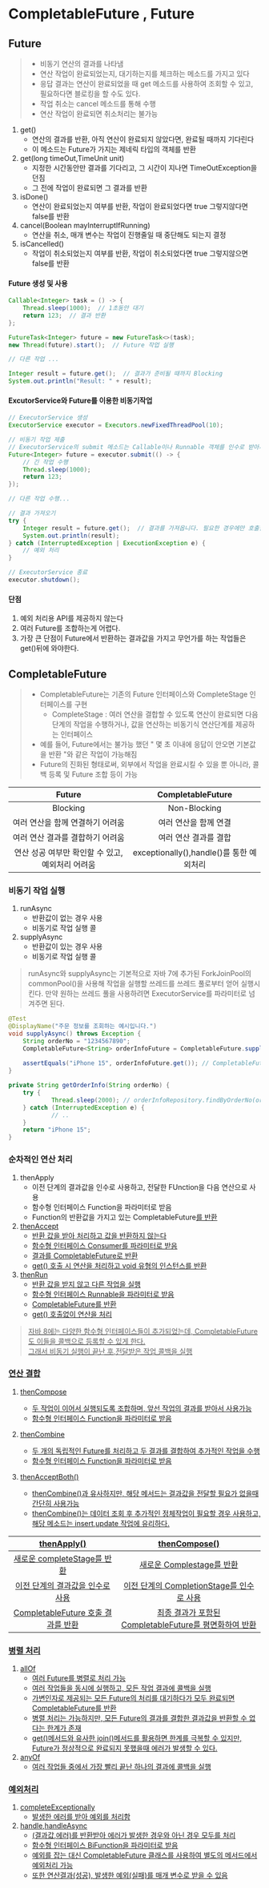 # CompletableFuture , Future

## Future
> - 비동기 연산의 결과를 나타냄
> - 연산 작업이 완료되었는지, 대기하는지를 체크하는 메소드를 가지고 있다
> - 응답 결과는 연산이 완료되었을 때 get 메소드를 사용하여 조회할 수 있고,
> 필요하다면 블로킹을 할 수도 있다.
> - 작업 취소는 cancel 메소드를 통해 수행
> - 연산 작업이 완료되면 취소처리는 불가능

1. get()
   - 연산의 결과를 반환, 아직 연산이 완료되지 않았다면, 완료될 때까지 기다린다
   - 이 메소드는 Future가 가지는 제네릭 타입의 객체를 반환
2. get(long timeOut,TimeUnit unit)
   - 지정한 시간동안만 결과를 기다리고, 그 시간이 지나면 TimeOutException을 던짐
   - 그 전에 작업이 완료되면 그 결과를 반환
3. isDone()
   - 연산이 완료되었는지 여부를 반환, 작업이 완료되었다면 true 그렇지않다면 false를 반환
4. cancel(Boolean mayInterruptIfRunning)
   - 연산을 취소, 매개 변수는 작업이 진행줄일 때 중단해도 되는지 결정
5. isCancelled()
   - 작업이 취소되었는지 여부를 반환, 작업이 취소되었다면 true 그렇지않으면 false를 반환


#### Future 생성 및 사용
```java
Callable<Integer> task = () -> {
    Thread.sleep(1000);  // 1초동안 대기
    return 123;  // 결과 반환
};

FutureTask<Integer> future = new FutureTask<>(task);
new Thread(future).start();  // Future 작업 실행

// 다른 작업 ...

Integer result = future.get();  // 결과가 준비될 때까지 Blocking
System.out.println("Result: " + result);
```

#### ExcutorService와 Future를 이용한 비동기작업

```java
// ExecutorService 생성
ExecutorService executor = Executors.newFixedThreadPool(10);

// 비동기 작업 제출
// ExecutorService의 submit 메소드는 Callable이나 Runnable 객체를 인수로 받아서 비동기적으로 실행하며, 결과를 Future 객체로 반환합니다.
Future<Integer> future = executor.submit(() -> {
    // 긴 작업 수행
    Thread.sleep(1000);
    return 123;
});

// 다른 작업 수행...

// 결과 가져오기
try {
    Integer result = future.get();  // 결과를 가져옵니다. 필요한 경우에만 호출합니다.
    System.out.println(result);
} catch (InterruptedException | ExecutionException e) {
    // 예외 처리
}

// ExecutorService 종료
executor.shutdown();

```
 
#### 단점
1. 예외 처리용 API를 제공하지 않는다
2. 여러 Future를 조합하는게 어렵다.
3. 가장 큰 단점이 Future에서 반환하는 결과값을 가지고 무언가를 하는 작업들은 get()뒤에 와야한다.


## CompletableFuture
> - CompletableFuture는 기존의 Future 인터페이스와 CompleteStage 인터페이스를 구현
>   - CompleteStage : 여러 연산을 결합할 수 있도록 연산이 완료되면 다음 단계의 작업을 수행하거나, 값을 연산하는 비동기식 연산단계를 제공하는 인터페이스
> - 예를 들어, Future에서는 불가능 했던 " 몇 초 이내에 응답이 안오면 기본값을 반환 "와 같은 작업이 가능해짐
> - Future의 진화된 형태로써, 외부에서 작업을 완료시킬 수 있을 뿐 아니라, 콜백 등록 및 Future 조합 등이 가능

|       Future       | CompletableFuture |
|:------------------:|:-----------------:|
|     Blocking       |   Non-Blocking    |
| 여러 연산을 함께 연결하기 어려움 |   여러 연산을 함께 연결    |
| 여러 연산 결과를 결합하기 어려움 |   여러 연산 결과를 결합    |
| 연산 성공 여부만 확인할 수 있고, 예외처리 어려움 | exceptionally(),handle()를 통한 예외처리 |


### 비동기 작업 실행
1. runAsync
   - 반환값이 없는 경우 사용
   - 비동기로 작업 실행 콜
2. supplyAsync
   - 반환값이 있는 경우 사용
   - 비동기로 작업 실행 콜
> runAsync와 supplyAsync는 기본적으로 자바 7에 추가된 ForkJoinPool의 commonPool()을 사용해 작업을 실행할 쓰레드를
> 쓰레드 풀로부터 얻어 실행시킨다. 만약 원하는 쓰레드 풀을 사용하려면 ExecutorService를 파라미터로 넘겨주면 된다.

```java
@Test
@DisplayName("주문 정보를 조회하는 예시입니다.")
void supplyAsync() throws Exception {
    String orderNo = "1234567890";
    CompletableFuture<String> orderInfoFuture = CompletableFuture.supplyAsync(() -> getOrderInfo(orderNo));
    
    assertEquals("iPhone 15", orderInfoFuture.get()); // CompletableFuture.get() 호출로 비동기 작업이 시작되고 2초 뒤 결과 반환
}

private String getOrderInfo(String orderNo) {
    try {
            Thread.sleep(2000); // orderInfoRepository.findByOrderNo(orderNo);
    } catch (InterruptedException e) {
            // ..
    }
    return "iPhone 15";
}
```

### 순차적인 연산 처리
1. thenApply
   - 이전 단계의 결과값을 인수로 사용하고, 전달한 FUnction을 다음 연산으로 사용
   - 함수형 인터페이스 Function을 파라미터로 받음
   - Function의 반환값을 가지고 있는 CompletableFuture<U>를 반환
2. thenAccept
   - 반환 값을 받아 처리하고 값을 반환하지 않는다
   - 함수형 인터페이스 Consumer를 파라미터로 받음
   - 결과를 CompletableFuture<Void>로 반환
   - get() 호출 시 연산을 처리하고 void 유형의 인스턴스를 반환
3. thenRun
   - 반환 값을 받지 않고 다른 작업을 실행
   - 함수형 인터페이스 Runnable을 파라미터로 받음
   - CompletableFuture<Void>를 반환
   - get() 호출없이 연산을 처리
> 자바 8에는 다양한 함수형 인터페이스들이 추가되었는데, CompletableFuture도 이들을 콜백으로 등록할 수 있게 한다.<br/>
> 그래서 비동기 실행이 끝난 후,전달받은 작업 콜백을 실행


### 연산 결합
1. thenCompose
   - 두 작업이 이어서 실행되도록 조합하며, 앞선 작업의 결과를 받아서 사용가능
   - 함수형 인터페이스 Function을 파라미터로 받음

2. thenCombine
   - 두 개의 독립적인 Future를 처리하고 두 결과를 결합하여 추가적인 작업을 수행
   - 함수형 인터페이스 Function을 파라미터로 받음
3. thenAcceptBoth()
   - thenCombine()과 유사하지만, 해당 메서드는 결과값을 전달할 필요가 없을때 간단히 사용가능
   - thenCombine()는 데이터 조회 후 추가적인 정체작업이 필요할 경우 사용하고,해당 메소드는 insert,update 작업에 유리하다.



| thenApply() | thenCompose() |
|:-----------:|:-------------:|
| 새로운 completeStage를 반환 | 새로운 Complestage를 반환 |
| 이전 단계의 결과값을 인수로 사용 | 이전 단계의 CompletionStage를 인수로 사용 |
| CompletableFuture 호출 결과를 반환 | 최종 결과가 포함된 CompletableFuture를 평면화하여 반환 |


### 병렬 처리
1. allOf
   - 여러 Future를 병렬로 처리 가능
   - 여러 작업들을 동시에 실행하고, 모든 작업 결과에 콜백을 실행
   - 가변인자로 제공되는 모든 Future의 처리를 대기하다가 모두 완료되면 CompletableFuture<Void>를 반환
   - 병렬 처리는 가능하지만, 모든 Future의 결과를 결합한 결과값을 반환할 수 없다는 한계가 존재
   - get()메서드와 유사한 join()메서드를 활용하면 한계를 극복할 수 있지만, Future가 정상적으로 완료되지 못했을때 에러가 발생할 수 있다.
2. anyOf
   - 여러 작업들 중에서 가장 빨리 끝난 하나의 결과에 콜백을 실행


### 예외처리

1. completeExceptionally
   - 발생한 에러를 받아 예외를 처리함
2. handle,handleAsync
   - (결과값,에러)를 반환받아 에러가 발생한 경우와 아닌 경우 모두를 처리
   - 함수형 인터페이스 BiFunction을 파라미터로 받음
   - 예외를 잡는 대신 CompletableFuture 클래스를 사용하여 별도의 메서드에서 예외처리 가능
   - 또한 연산결과(성공), 발생한 예외(실패)를 매개 변수로 받을 수 있음

   